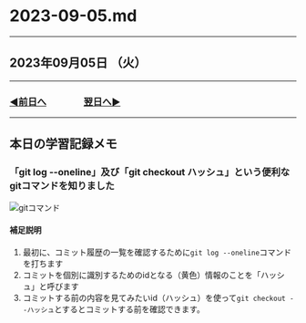 # 2023-09-05.md

---

## 2023年09月05日 （火）

---

### [◀️前日へ](https://github.com/yuasys/chatty-journal/blob/main/2023/09/2023-09-04.md)&emsp;&emsp;&emsp;&emsp;[翌日へ▶️](https://github.com/yuasys/chatty-journal/blob/main/2023/09/2023-09-06.md)

---

## 本日の学習記録メモ

### 「git log --oneline」及び「git checkout ハッシュ」という便利なgitコマンドを知りました

![gitコマンド](https://github.com/yuasys/chatty-journal/blob/main/images/Monosnap%202023-09-05.md%20%E2%80%94%20chatty-journal%202023-09-05%2009-50-49.png?raw=true)

#### 補足説明

1. 最初に、コミット履歴の一覧を確認するために```git log --oneline```コマンドを打ちます
2. コミットを個別に識別するためのidとなる（黄色）情報のことを「ハッシュ」と呼びます
3. コミットする前の内容を見てみたいid（ハッシュ）を使って```git checkout --ハッシュ```とするとコミットする前を確認できます。

